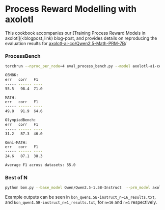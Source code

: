 # Process Reward Modelling with axolotl

This cookbook accompanies our [Training Process Reward Models in axolotl](<blogpost_link) blog-post, and provides details on reproducing the evaluation results for [axolotl-ai-co/Qwen2.5-Math-PRM-7B](https://huggingface.co/axolotl-ai-co/Qwen2.5-Math-PRM-7B)/

### ProcessBench

```bash
torchrun --nproc_per_node=4 eval_process_bench.py --model axolotl-ai-co/Qwen2.5-Math-PRM-7B -b 24 -w 4 -s "\n"

GSM8K:
err   corr   F1
----- ------ ----
55.5   98.4  71.0

MATH:
err   corr   F1
----- ------ ----
49.8   91.9  64.6

OlympiadBench:
err   corr   F1
----- ------ ----
31.2   87.3  46.0

Omni-MATH:  
err   corr   F1
----- ------ ----
24.6   87.1  38.3

Average F1 across datasets: 55.0
```

### Best of N

```bash
python bon.py --base_model Qwen/Qwen2.5-1.5B-Instruct  --prm_model axolotl-ai-co/Qwen2.5-Math-PRM-7B --n 16
```

Example outputs can be seen in `bon_qwen1.5B-instruct_n=16_results.txt`, and `bon_qwen1.5B-instruct_n=1_results.txt`, for `n=16` and `n=1` respectively.
